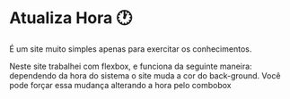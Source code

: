 # Atualiza Hora :clock1:

É um site muito simples apenas para exercitar os conhecimentos. 

Neste site trabalhei com flexbox, e funciona da seguinte maneira: dependendo da hora do sistema o site muda a cor do back-ground. Você pode forçar essa mudança alterando a hora pelo combobox
